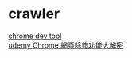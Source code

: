 # crawler

[chrome dev tool](https://developers.google.com/web/tools/chrome-devtools?hl=zh-tw)  
[udemy Chrome 網頁除錯功能大解密](https://www.udemy.com/course/chrome-devtools/)  

